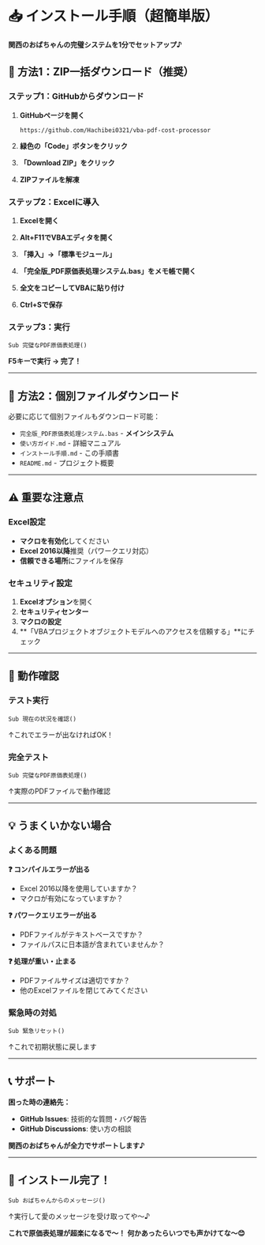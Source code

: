 # 📥 インストール手順（超簡単版）

**関西のおばちゃんの完璧システムを1分でセットアップ♪**

## 🎯 方法1：ZIP一括ダウンロード（推奨）

### ステップ1：GitHubからダウンロード
1. **GitHubページを開く**
   ```
   https://github.com/Hachibei0321/vba-pdf-cost-processor
   ```

2. **緑色の「Code」ボタンをクリック**

3. **「Download ZIP」をクリック**

4. **ZIPファイルを解凍**

### ステップ2：Excelに導入
1. **Excelを開く**

2. **Alt+F11でVBAエディタを開く**

3. **「挿入」→「標準モジュール」**

4. **「完全版_PDF原価表処理システム.bas」をメモ帳で開く**

5. **全文をコピーしてVBAに貼り付け**

6. **Ctrl+Sで保存**

### ステップ3：実行
```vba
Sub 完璧なPDF原価表処理()
```
**F5キーで実行 → 完了！**

---

## 🎯 方法2：個別ファイルダウンロード

必要に応じて個別ファイルもダウンロード可能：

- `完全版_PDF原価表処理システム.bas` - **メインシステム**
- `使い方ガイド.md` - 詳細マニュアル
- `インストール手順.md` - この手順書
- `README.md` - プロジェクト概要

---

## ⚠️ 重要な注意点

### Excel設定
- **マクロを有効化**してください
- **Excel 2016以降**推奨（パワークエリ対応）
- **信頼できる場所**にファイルを保存

### セキュリティ設定
1. **Excelオプション**を開く
2. **セキュリティセンター**
3. **マクロの設定**
4. **「VBAプロジェクトオブジェクトモデルへのアクセスを信頼する」**にチェック

---

## 🔧 動作確認

### テスト実行
```vba
Sub 現在の状況を確認()
```
↑これでエラーが出なければOK！

### 完全テスト
```vba
Sub 完璧なPDF原価表処理()
```
↑実際のPDFファイルで動作確認

---

## 💡 うまくいかない場合

### よくある問題

**❓ コンパイルエラーが出る**
- Excel 2016以降を使用していますか？
- マクロが有効になっていますか？

**❓ パワークエリエラーが出る**
- PDFファイルがテキストベースですか？
- ファイルパスに日本語が含まれていませんか？

**❓ 処理が重い・止まる**
- PDFファイルサイズは適切ですか？
- 他のExcelファイルを閉じてみてください

### 緊急時の対処
```vba
Sub 緊急リセット()
```
↑これで初期状態に戻します

---

## 📞 サポート

**困った時の連絡先：**
- **GitHub Issues**: 技術的な質問・バグ報告
- **GitHub Discussions**: 使い方の相談

**関西のおばちゃんが全力でサポートします♪**

---

## 🎉 インストール完了！

```vba
Sub おばちゃんからのメッセージ()
```
↑実行して愛のメッセージを受け取ってや〜♪

**これで原価表処理が超楽になるで〜！**
**何かあったらいつでも声かけてな〜😊**